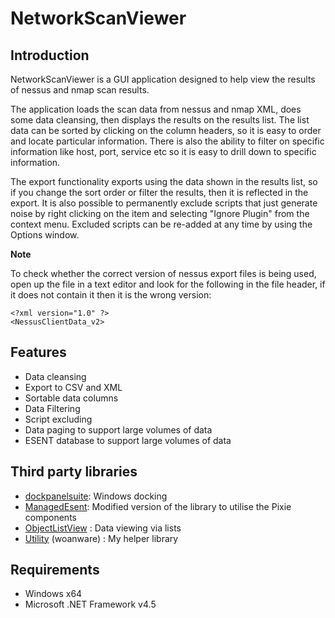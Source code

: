 # NetworkScanViewer #

## Introduction ##

NetworkScanViewer is a GUI application designed to help view the results of nessus and nmap  scan results. 

The application loads the scan data from nessus and nmap XML, does some data cleansing, then displays the results on the results list. The list data can be sorted by clicking on the column headers, so it is easy to order and locate particular information. There is also the ability to filter on specific information like host, port, service etc so it is easy to drill down to specific information.

The export functionality exports using the data shown in the results list, so if you change the sort order or filter the results, then it is reflected in the export. It is also possible to permanently exclude scripts that just generate noise by right clicking on the item and selecting "Ignore Plugin" from the context menu. Excluded scripts can be re-added at any time by using the Options window.

**Note**

To check whether the correct version of nessus export files is being used, open up the file in a text editor and look for the following in the file header, if it does not contain it then it is the wrong version:

    <?xml version="1.0" ?>
    <NessusClientData_v2>
    
## Features ##

- Data cleansing
- Export to CSV and XML
- Sortable data columns
- Data Filtering
- Script excluding
- Data paging to support large volumes of data
- ESENT database to support large volumes of data

## Third party libraries ##

- [dockpanelsuite](https://github.com/dockpanelsuite): Windows docking
- [ManagedEsent](https://managedesent.codeplex.com/): Modified version of the library to utilise the Pixie components
- [ObjectListView](http://objectlistview.sourceforge.net/cs/index.html) : Data viewing via lists
- [Utility](http://www.woanware.co.uk) (woanware) : My helper library

## Requirements ##

- Windows x64
- Microsoft .NET Framework v4.5